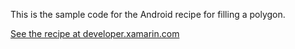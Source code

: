 This is the sample code for the Android recipe for filling a polygon.

[See the recipe at developer.xamarin.com](http://developer.xamarin.com/recipes/android/other_ux/drawing/fill_a_polygon)
